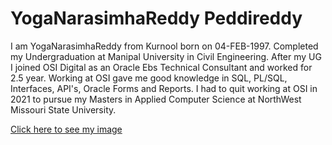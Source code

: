 # YogaNarasimhaReddy Peddireddy

I am YogaNarasimhaReddy from Kurnool born on 04-FEB-1997. Completed my Undergraduation at Manipal University in Civil Engineering. After my UG I joined OSI Digital as an Oracle Ebs Technical Consultant and worked for 2.5 year. Working at OSI gave me good knowledge in SQL, PL/SQL, Interfaces, API's, Oracle Forms and Reports. I had to quit working at OSI in 2021 to pursue my Masters in Applied Computer Science at NorthWest Missouri State University.

[Click here to see my image](https://github.com/yogi4297/assignment2-Peddireddy/blob/main/headshot.jpeg?raw=true)